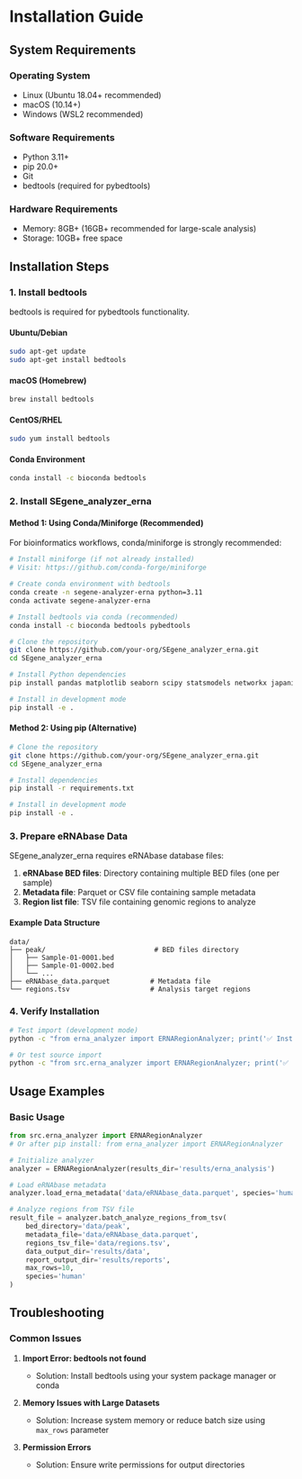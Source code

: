 # Installation Guide

## System Requirements

### Operating System
- Linux (Ubuntu 18.04+ recommended)
- macOS (10.14+)
- Windows (WSL2 recommended)

### Software Requirements
- Python 3.11+
- pip 20.0+
- Git
- bedtools (required for pybedtools)

### Hardware Requirements
- Memory: 8GB+ (16GB+ recommended for large-scale analysis)
- Storage: 10GB+ free space

## Installation Steps

### 1. Install bedtools

bedtools is required for pybedtools functionality.

#### Ubuntu/Debian
```bash
sudo apt-get update
sudo apt-get install bedtools
```

#### macOS (Homebrew)
```bash
brew install bedtools
```

#### CentOS/RHEL
```bash
sudo yum install bedtools
```

#### Conda Environment
```bash
conda install -c bioconda bedtools
```

### 2. Install SEgene_analyzer_erna

#### Method 1: Using Conda/Miniforge (Recommended)

For bioinformatics workflows, conda/miniforge is strongly recommended:

```bash
# Install miniforge (if not already installed)
# Visit: https://github.com/conda-forge/miniforge

# Create conda environment with bedtools
conda create -n segene-analyzer-erna python=3.11
conda activate segene-analyzer-erna

# Install bedtools via conda (recommended)
conda install -c bioconda bedtools pybedtools

# Clone the repository
git clone https://github.com/your-org/SEgene_analyzer_erna.git
cd SEgene_analyzer_erna

# Install Python dependencies
pip install pandas matplotlib seaborn scipy statsmodels networkx japanize-matplotlib natsort Jinja2

# Install in development mode
pip install -e .
```

#### Method 2: Using pip (Alternative)

```bash
# Clone the repository
git clone https://github.com/your-org/SEgene_analyzer_erna.git
cd SEgene_analyzer_erna

# Install dependencies
pip install -r requirements.txt

# Install in development mode
pip install -e .
```

### 3. Prepare eRNAbase Data

SEgene_analyzer_erna requires eRNAbase database files:

1. **eRNAbase BED files**: Directory containing multiple BED files (one per sample)
2. **Metadata file**: Parquet or CSV file containing sample metadata
3. **Region list file**: TSV file containing genomic regions to analyze

#### Example Data Structure
```
data/
├── peak/                           # BED files directory
│   ├── Sample-01-0001.bed
│   ├── Sample-01-0002.bed
│   └── ...
├── eRNAbase_data.parquet          # Metadata file
└── regions.tsv                    # Analysis target regions
```

### 4. Verify Installation

```bash
# Test import (development mode)
python -c "from erna_analyzer import ERNARegionAnalyzer; print('✅ Installation successful')"

# Or test source import
python -c "from src.erna_analyzer import ERNARegionAnalyzer; print('✅ Installation successful')"
```

## Usage Examples

### Basic Usage
```python
from src.erna_analyzer import ERNARegionAnalyzer
# Or after pip install: from erna_analyzer import ERNARegionAnalyzer

# Initialize analyzer
analyzer = ERNARegionAnalyzer(results_dir='results/erna_analysis')

# Load eRNAbase metadata
analyzer.load_erna_metadata('data/eRNAbase_data.parquet', species='human')

# Analyze regions from TSV file
result_file = analyzer.batch_analyze_regions_from_tsv(
    bed_directory='data/peak',
    metadata_file='data/eRNAbase_data.parquet',
    regions_tsv_file='data/regions.tsv',
    data_output_dir='results/data',
    report_output_dir='results/reports',
    max_rows=10,
    species='human'
)
```

## Troubleshooting

### Common Issues

1. **Import Error: bedtools not found**
   - Solution: Install bedtools using your system package manager or conda

2. **Memory Issues with Large Datasets**
   - Solution: Increase system memory or reduce batch size using `max_rows` parameter

3. **Permission Errors**
   - Solution: Ensure write permissions for output directories

